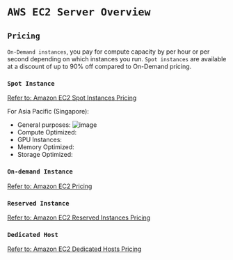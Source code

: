 # `AWS EC2 Server Overview`


## `Pricing`

`On-Demand instances`, you pay for compute capacity by per hour or per second depending on which instances you run.
`Spot instances` are available at a discount of up to 90% off compared to On-Demand pricing.

### `Spot Instance`
[Refer to: Amazon EC2 Spot Instances Pricing](https://aws.amazon.com/ec2/spot/pricing/)

For Asia Pacific (Singapore):
- General purposes:
![image](https://user-images.githubusercontent.com/14041622/45221740-f35c4c00-b2e4-11e8-91ca-35c38ecbdea9.png)
- Compute Optimized:
- GPU Instances:
- Memory Optimized:
- Storage Optimized:

### `On-demand Instance`
[Refer to: Amazon EC2 Pricing](https://aws.amazon.com/ec2/pricing/on-demand/)

### `Reserved Instance`
[Refer to: Amazon EC2 Reserved Instances Pricing](https://aws.amazon.com/ec2/pricing/reserved-instances/pricing/)


### `Dedicated Host`
[Refer to: Amazon EC2 Dedicated Hosts Pricing](https://aws.amazon.com/ec2/dedicated-hosts/pricing/)